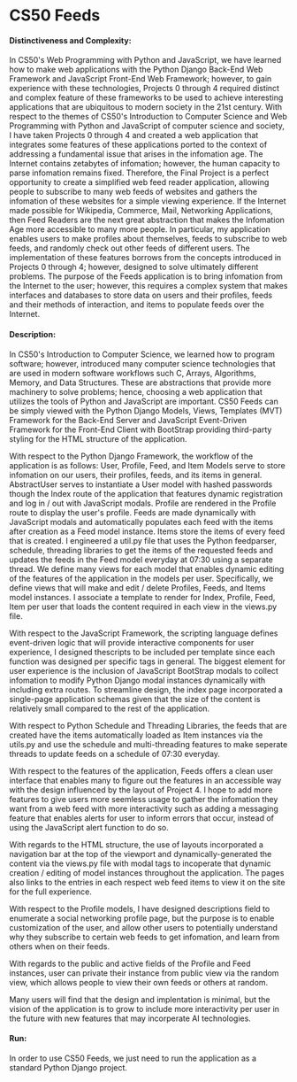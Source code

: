 # CS50 Feeds

#### Distinctiveness and Complexity:

In CS50's Web Programming with Python and JavaScript, we have learned how to make web applications with the Python Django Back-End Web Framework and JavaScript Front-End Web Framework; however, to gain experience with these technologies, Projects 0 through 4 required distinct and complex feature of these frameworks to be used to achieve interesting applications that are ubiquitous to modern society in the 21st century. With respect to the themes of CS50's Introduction to Computer Science and Web Programming with Python and JavaScript of computer science and society, I have taken Projects 0 through 4 and created a web application that integrates some features of these applications ported to the context of addressing a fundamental issue that arises in the infomation age. The Internet contains zetabytes of infomation; however, the human capacity to parse infomation remains fixed. Therefore, the Final Project is a perfect opportunity to create a simplified web feed reader application, allowing people to subscribe to many web feeds of websites and gathers the infomation of these websites for a simple viewing experience. If the Internet made possible for Wikipedia, Commerce, Mail, Networking Applications, then Feed Readers are the next great abstraction that makes the Infomation Age more accessible to many more people. In particular, my application enables users to make profiles about themselves, feeds to subscribe to web feeds, and randomly check out other feeds of different users. The implementation of these features borrows from the concepts introduced in Projects 0 through 4; however, designed to solve ultimately different problems. The purpose of the Feeds application is to bring infomation from the Internet to the user; however, this requires a complex system that makes interfaces and databases to store data on users and their profiles, feeds and their methods of interaction, and items to populate feeds over the Internet.

#### Description:

In CS50's Introduction to Computer Science, we learned how to program software; however, introduced many computer science technologies that are used in modern software workflows such C, Arrays, Algorithms, Memory, and Data Structures. These are abstractions that provide more machinery to solve problems; hence, choosing a web application that utilizes the tools of Python and JavaScript are important. CS50 Feeds can be simply viewed with the Python Django Models, Views, Templates (MVT) Framework for the Back-End Server and JavaScript Event-Driven Framework for the Front-End Client with BootStrap providing third-party styling for the HTML structure of the application.

With respect to the Python Django Framework, the workflow of the application is as follows: User, Profile, Feed, and Item Models serve to store infomation on our users, their profiles, feeds, and its items in general. AbstractUser serves to instantiate a User model with hashed passwords though the Index route of the application that features dynamic registration and log in / out with JavaScript modals. Profile are rendered in the Profile route to display the user's profile. Feeds are made dynamically with JavaScript modals and automatically populates each feed with the items after creation as a Feed model instance. Items store the items of every feed that is created. I engineered a util.py file that uses the Python feedparser, schedule, threading libraries to get the items of the requested feeds and updates the feeds in the Feed model everyday at 07:30 using a separate thread. We define many views for each model that enables dynamic editing of the features of the application in the models per user. Specifically, we define views that will make and edit / delete Profiles, Feeds, and Items model instances. I associate a template to render for Index, Profile, Feed, Item per user that loads the content required in each view in the views.py file.

With respect to the JavaScript Framework, the scripting language defines event-driven logic that will provide interactive components for user experience, I designed thescripts to be included per template since each function was designed per specific tags in general. The biggest element for user experience is the inclusion of JavaScript BootStrap modals to collect infomation to modify Python Django modal instances dynamically with including extra routes. To streamline design, the index page incorporated a single-page application schemas given that the size of the content is relatively small compared to the rest of the application.

With respect to Python Schedule and Threading Libraries, the feeds that are created have the items automatically loaded as Item instances via the utils.py and use the schedule and multi-threading features to make seperate threads to update feeds on a schedule of 07:30 everyday.

With respect to the features of the application, Feeds offers a clean user interface that enables many to figure out the features in an accessible way with the design influenced by the layout of Project 4. I hope to add more features to give users more seemless usage to gather the infomation they want from a web feed with more interactivity such as adding a messaging feature that enables alerts for user to inform errors that occur, instead of using the JavaScript alert function to do so.

With regards to the HTML structure, the use of layouts incorporated a navigation bar at the top of the viewport and dynamically-generated the content via the views.py file with modal tags to incoperate that dynamic creation / editing of model instances throughout the application. The pages also links to the entries in each respect web feed items to view it on the site for the full experience.

With respect to the Profile models, I have designed descriptions field to enumerate a social networking profile page, but the purpose is to enable customization of the user, and allow other users to potentially understand why they subscribe to certain web feeds to get infomation, and learn from others when on their feeds.

With regards to the public and active fields of the Profile and Feed instances, user can private their instance from public view via the random view, which allows people to view their own feeds or others at random.

Many users will find that the design and implentation is minimal, but the vision of the application is to grow to include more interactivity per user in the future with new features that may incorperate AI technologies.

#### Run:

In order to use CS50 Feeds, we just need to run the application as a standard Python Django project.
